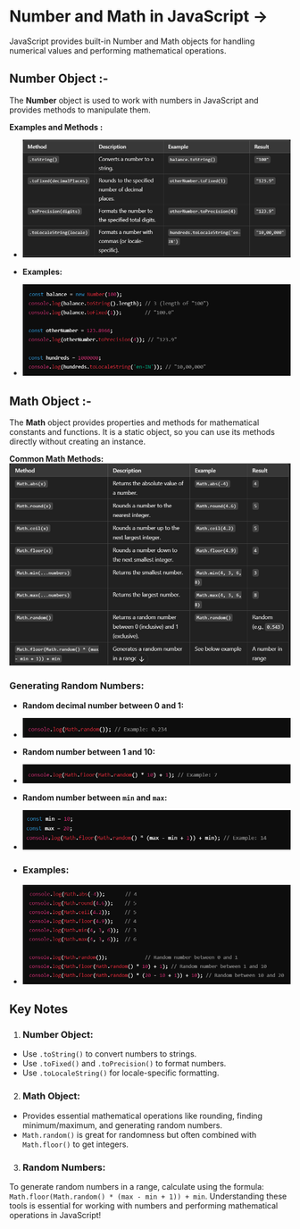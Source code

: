 # Number and Math in JavaScript ->
JavaScript provides built-in Number and Math objects for handling numerical values and performing mathematical operations.


## Number Object :- 
The **Number** object is used to work with numbers in JavaScript and provides methods to manipulate them.

**Examples and Methods :**
- ![alt text](../Images/image-44.png)

- **Examples:**
- ![alt text](../Images/image-45.png)



## Math Object :- 
The **Math** object provides properties and methods for mathematical constants and functions. It is a static object, so you can use its methods directly without creating an instance.

**Common Math Methods:**
![alt text](../Images/image-46.png)



### Generating Random Numbers:
- **Random decimal number between 0 and 1:**
- ![alt text](../Images/image-47.png)

- **Random number between 1 and 10:**
- ![alt text](../Images/image-48.png)

- **Random number between `min` and `max`:**
- ![alt text](../Images/image-49.png)


- ### Examples:
- ![alt text](../Images/image-50.png)



## Key Notes 
1. ### Number Object:
- Use `.toString()` to convert numbers to strings.
- Use `.toFixed()` and `.toPrecision()` to format numbers.
- Use `.toLocaleString()` for locale-specific formatting.

2. ### Math Object:
- Provides essential mathematical operations like rounding, finding minimum/maximum, and generating random numbers.
- `Math.random()` is great for randomness but often combined with `Math.floor()` to get integers.

3. ### Random Numbers:
To generate random numbers in a range, calculate using the formula:
`Math.floor(Math.random() * (max - min + 1)) + min`.
Understanding these tools is essential for working with numbers and performing mathematical operations in JavaScript!